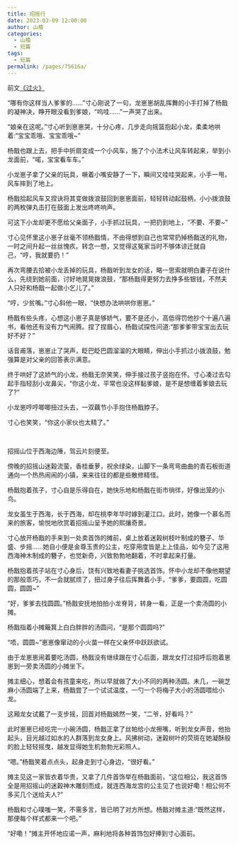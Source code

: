 ```yaml
---
title: 招摇行
date: 2023-03-09 12:00:00
author: 山楂
categories: 
  - 山楂
  - 短篇
tags: 
  - 短篇
permalink: /pages/75616a/
---
```

                                                                        
前文[《过火》](/pages/5ab9ec/)

“哪有你这样当人爹爹的……”寸心刚说了一句，龙崽崽胡乱挥舞的小手打掉了杨戬的凝神决，睁开眼没看到爹娘，“呜哇……”一声哭了出来。<!-- more -->

“娘亲在这呢。”寸心听到崽崽哭，十分心疼，几步走向摇篮抱起小龙，柔柔地哄着:“宝宝乖哦、宝宝乖哦~”

杨戬也跟上去，把手中折扇变成一个小风车，施了个小法术让风车转起来，举到小龙面前，“喏，宝宝看车车。”

小龙崽子拿了父亲的玩具，噘着小嘴安静了一下，瞬间又哇哇哭起来，小手一甩，风车摔到了地上。

杨戬拾起风车又捏诀将其变做拨浪鼓回到崽崽面前，轻轻转动起鼓柄，小小拨浪鼓的两枚弹丸击打在鼓面上发出咚咚响声。

可这下小龙却更不愿给父亲面子，小手抓过玩具，一把扔到地上，“不要、不要~”

寸心见怀里这小崽子丝毫不领杨戬情，不由得想到自己也常常扔掉杨戬送的礼物，一时之间升起一丝丝愧疚。转念一想，又觉得这冤家当时不够体谅迁就自己，“哼，我就要扔！”

再次弯腰去拾被小龙丢掉的玩具，杨戬听到龙女的话，略一思索就明白妻子在说什么，先绕到她前面，讨好地晃晃拨浪鼓，“那杨戬得更努力去挣多些银钱，不然夫人只好和杨戬一起做小乞儿了。”

“哼，少贫嘴。”寸心斜他一眼，“快想办法哄哄你崽崽。”

杨戬有些头疼，心想这小崽子真是够娇气，要不是还小，高低得罚他抄个十遍八遍书，看他还有没有力气闹腾。捏了捏眉心，杨戬试探性问道:“那爹爹带宝宝出去玩好不好？”

话音甫落，崽崽止了哭声，眨巴眨巴圆溜溜的大眼睛，伸出小手抓过小拨浪鼓，勉强算是对父亲的回答表示满意。

终于哄好了这娇气的小龙，杨戬无奈笑笑，伸手接过孩子竖抱在怀。寸心凑过去勾起手指轻刮小龙鼻尖，“你这小龙，平常也没这样黏爹娘，是不是想缠着爹娘去玩了?”

小龙崽哼哼唧唧扭过头去，一双藕节小手抱住杨戬脖子。

寸心也笑笑，“你这小家伙也太精了。”

</br>

招摇山位于西海边陲，驾云片刻便至。

傍晚的招摇山迷榖流萤，香桂垂萝，祝余绿染，山脚下一条弯弯曲曲的青石板街道通向一个热热闹闹的小镇，来来往往的都是些散修精怪。

杨戬抱着孩子，寸心自是乐得自在，她快乐地和杨戬在街市徜徉，好像出笼的小鸟。

龙女虽生于西海，长于西海，却在桃李年华时嫁到灌江口。此时，她像一个慕名而来的旅客，愉悦地欣赏着招摇山呈予她的熙攘奇景。

寸心放开杨戬的手来到一处卖首饰的摊前，桌上放着迷榖树枝叶制成的簪子、华盛、步摇……她自小便是金尊玉贵的公主，吃穿用度皆是上上佳品，如今见了这用西海神木制成的簪子，也觉新奇，兴致勃勃地翻着，不时拿起来打量。

杨戬抱着孩子站在寸心身后，饶有兴致地看妻子挑选首饰。怀中小龙却不像他期望的那般乖巧，不一会就腻烦了，扭过身子往后挥舞着小手，“爹爹，要圆圆，吃圆圆，圆圆~”

“好，爹爹去找圆圆。”杨戬安抚地拍拍小龙脊背，转身一看，正是一个卖汤圆的小摊。

杨戬指着小摊簸箕上白白胖胖的汤圆问，“是那个圆圆吗?”

“唔，圆圆~”崽崽像窜动的小火苗一样在父亲怀中跃跃欲试。

由于龙崽崽闹着要吃汤圆，杨戬没有继续跟在寸心后面，跟龙女打过招呼后抱着崽崽到一旁卖汤圆的小摊坐下。

摊主细心，想着会有孩童来吃，所以早就做了大小不同的两种汤圆。未几，一碗芝麻小汤圆端了上来，杨戬尝了一个试试温度，一勺一个将梅子大小的汤圆喂给小龙。

这厢龙女试戴了一支步摇，回首对杨戬嫣然一笑，“二爷，好看吗？”

此时崽崽已经吃完一小碗汤圆，杨戬正拿了丝帕给小龙擦嘴，听到龙女声音，他抬起头，目光越过如水的人群落到龙女身上。风拂树动，迷榖树叶的荧斑在她凝酥般的脸上轻轻摇曳，越发显得她生机勃勃光彩照人。

“嗯。”杨戬笑着点点头，起身走到寸心身边，“很好看。”

摊主见这一家皆衣着华贵，又拿了几件首饰举在杨戬面前，“这位相公，我这首饰全是用招摇山的迷榖神木雕刻而成，就连西海龙宫的公主见了也说好嘞！相公何不多买几个送给夫人?”

杨戬和寸心噗嗤一笑，不需多言，皆已明了对方所想。杨戬对摊主道:“既然这样，那便每个样式都来一个吧。”

“好嘞！”摊主开怀地应诺一声，麻利地将各种首饰包好捧到寸心面前。
